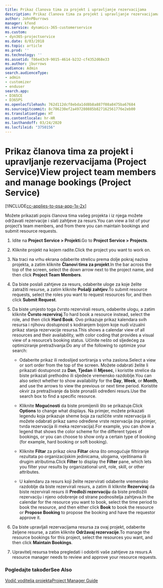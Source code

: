 ```yaml
---
title: Prikaz članova tima za projekt i upravljanje rezervacijama
description: Prikaz članova tima za projekt i upravljanje rezervacijama u programu Project Service
author: JohnPBurrows
manager: kfend
ms.service: dynamics-365-customerservice
ms.custom:
- dyn365-projectservice
ms.date: 8/03/2018
ms.topic: article
ms.prod: ''
ms.technology: ''
ms.assetid: f86e43c9-9015-4614-b232-cf4352d68e33
ms.author: jburrows
audience: Admin
search.audienceType:
- admin
- customizer
- enduser
search.app:
- D365CE
- D365PS
ms.openlocfilehash: 762d112dcf8ebda1dd8b8a887f08a8475ba67684
ms.sourcegitcommit: 8c786230ef2a497280885b827162561776e2eb00
ms.translationtype: HT
ms.contentlocale: hr-HR
ms.lasthandoff: 03/24/2020
ms.locfileid: "3750156"
---
```

# <a name="view-project-team-members-and-manage-bookings-project-service"></a><span data-ttu-id="0a559-103">Prikaz članova tima za projekt i upravljanje rezervacijama (Project Service)</span><span class="sxs-lookup"><span data-stu-id="0a559-103">View project team members and manage bookings (Project Service)</span></span>

[!INCLUDE[cc-applies-to-psa-app-1x-2x](../includes/cc-applies-to-psa-app-1x-2x.md)]

<span data-ttu-id="0a559-104">Možete prikazati popis članova tima vašeg projekta i iz njega možete održavati rezervacije i slati zahtjeve za resurs.</span><span class="sxs-lookup"><span data-stu-id="0a559-104">You can view a list of your project’s team members, and from there you can maintain bookings and submit resource requests.</span></span>  
  
1.  <span data-ttu-id="0a559-105">Idite na **Project Service > Projekti**.</span><span class="sxs-lookup"><span data-stu-id="0a559-105">Go to **Project Service > Projects**.</span></span>  
  
2.  <span data-ttu-id="0a559-106">Kliknite projekt na kojem radite.</span><span class="sxs-lookup"><span data-stu-id="0a559-106">Click the project you want to work on.</span></span>  
  
3.  <span data-ttu-id="0a559-107">Na traci na vrhu ekrana odaberite strelicu prema dolje pokraj naziva projekta, a zatim kliknite **Članovi tima za projekt**.</span><span class="sxs-lookup"><span data-stu-id="0a559-107">In the bar across the top of the screen, select the down arrow next to the project name, and then click **Project Team Members**.</span></span>  
  
4.  <span data-ttu-id="0a559-108">Da biste poslali zahtjeve za resurs, odaberite uloge za koje želite zatražiti resurse, a zatim kliknite **Pošalji zahtjev**.</span><span class="sxs-lookup"><span data-stu-id="0a559-108">To submit resource requests, select the roles you want to request resources for, and then click **Submit Request**.</span></span>  
  
5.  <span data-ttu-id="0a559-109">Da biste umjesto toga čvrsto rezervirali resurs, odaberite ulogu, a zatim kliknite **Čvrsto rezerviraj**.</span><span class="sxs-lookup"><span data-stu-id="0a559-109">To hard book a resource instead, select the role, and then click **Hard Book**.</span></span> <span data-ttu-id="0a559-110">Ovo prikazuje prikaz kalendara svih resursa i njihovu dostupnost s kodiranjem bojom koje nudi vizualni prikaz stanja rezervacije resursa.</span><span class="sxs-lookup"><span data-stu-id="0a559-110">This shows a calendar view of all resources and their availability, with color coding that provides a visual view of a resource’s booking status.</span></span> <span data-ttu-id="0a559-111">Učinite nešto od sljedećeg za optimiziranje pretraživanja:</span><span class="sxs-lookup"><span data-stu-id="0a559-111">Do any of the following to optimize your search:</span></span>  
  
    -   <span data-ttu-id="0a559-112">Odaberite prikaz ili redoslijed sortiranja s vrha zaslona.</span><span class="sxs-lookup"><span data-stu-id="0a559-112">Select a view or sort order from the top of the screen.</span></span> <span data-ttu-id="0a559-113">Možete odabrati želite li prikazati dostupnost za **Dan**, **Tjedan** ili **Mjesec**, i koristite strelice da biste prikazali prethodno ili sljedeće vremensko razdoblje.</span><span class="sxs-lookup"><span data-stu-id="0a559-113">You can also select whether to show availability for the **Day**, **Week**, or **Month**, and use the arrows to view the previous or next time period.</span></span> <span data-ttu-id="0a559-114">Koristite okvir za pretraživanje da biste pronašli određeni resurs.</span><span class="sxs-lookup"><span data-stu-id="0a559-114">Use the search box to find a specific resource.</span></span>  
  
    -   <span data-ttu-id="0a559-115">Kliknite **Mogućnosti** da biste promijenili što se prikazuje.</span><span class="sxs-lookup"><span data-stu-id="0a559-115">Click **Options** to change what displays.</span></span> <span data-ttu-id="0a559-116">Na primjer, možete prikazati legendu koja prikazuje sheme boja za različite vrste rezervacija ili možete odabrati prikaz samo određene vrste rezervacija (na primjer, tvrda rezervacija ili meka rezervacija).</span><span class="sxs-lookup"><span data-stu-id="0a559-116">For example, you can show a legend that shows the color scheme for the different types of bookings, or you can choose to show only a certain type of booking (for example, hard booking or soft booking).</span></span>  
  
    -   <span data-ttu-id="0a559-117">Kliknite **Filtar** za prikaz okna **Filtar** okna što omogućuje filtriranje rezultata po organizacijskim jedinicama, ulogama, vještinama ili drugim atributima.</span><span class="sxs-lookup"><span data-stu-id="0a559-117">Click **Filter** to display the **Filter** pane, which lets you filter your results by organizational unit, role, skill, or other attributes.</span></span>  
  
    -   <span data-ttu-id="0a559-118">U kalendaru za resurs koji želite rezervirati odaberite vremensko razdoblje da biste rezervirali resurs, a zatim ili kliknite **Rezerviraj** da biste rezervirali resurs ili **Predloži rezervaciju** da biste predložili rezervaciju i njeno odobrenje od strane podnositelja zahtjeva.</span><span class="sxs-lookup"><span data-stu-id="0a559-118">In the calendar for the resource you want to book, select the time period to book the resource, and then either click **Book** to book the resource or **Propose Booking** to propose the booking and have the requestor approve it.</span></span>  
  
6.  <span data-ttu-id="0a559-119">Da biste upravljali rezervacijama resursa za ovaj projekt, odaberite željene resurse, a zatim kliknite **Održavaj rezervacije**.</span><span class="sxs-lookup"><span data-stu-id="0a559-119">To manage the resource bookings for this project, select the resources you want, and then click **Maintain Bookings**.</span></span>  
  
7.  <span data-ttu-id="0a559-120">Upravitelj resursa treba pregledati i odobriti vaše zahtjeve za resurs.</span><span class="sxs-lookup"><span data-stu-id="0a559-120">A resource manager needs to review and approve your resource requests.</span></span>  
  
### <a name="see-also"></a><span data-ttu-id="0a559-121">Pogledajte također</span><span class="sxs-lookup"><span data-stu-id="0a559-121">See Also</span></span>  
 [<span data-ttu-id="0a559-122">Vodič voditelja projekta</span><span class="sxs-lookup"><span data-stu-id="0a559-122">Project Manager Guide</span></span>](../project-service/project-manager-guide.md)
